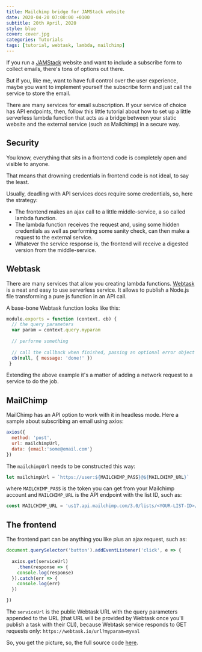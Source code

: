 ```yaml
---
title: Mailchimp bridge for JAMStack website
date: 2020-04-20 07:00:00 +0100
subtitle: 20th April, 2020
style: blue
cover: cover.jpg
categories: Tutorials
tags: [tutorial, webtask, lambda, mailchimp]
---
```


If you run a [JAMStack](https://jamstack.org/) website and want to include a subscribe form to collect emails, there's tons of options out there.

But if you, like me, want to have full control over the user experience, maybe you want to implement yourself the subscribe form and just call the service to store the email.

There are many services for email subscription. If your service of choice has API endpoints, then, follow this little tutorial about how to set up a little serverless lambda function that acts as a bridge between your static website and the external service (such as Mailchimp) in a secure way.

## Security

You know, everything that sits in a frontend code is completely open and visible to anyone. 

That means that drowning credentials in frontend code is not ideal, to say the least.

Usually, deadling with API services does require some credentials, so, here the strategy:

- The frontend makes an ajax call to a little middle-service, a so called lambda function.
- The lambda function receives the request and, using some hidden credentials as well as performing some sanity check, can then make a request to the external service.
- Whatever the service response is, the frontend will receive a digested version from the middle-service.

## Webtask

There are many services that allow you creating lambda functions. [Webtask](https://webtask.io/) is a neat  and easy to use serverless service. It allows to publish a Node.js file transforming a pure js function in an API call.

A base-bone Webtask function looks like this:

```js
module.exports = function (context, cb) {
  // the query parameters
  var param = context.query.myparam
  
  // performe something
  
  // call the callback when finished, passing an optional error object as a first parameter
  cb(null, { message: 'done!' })
 }
```

Extending the above example it's a matter of adding a network request to a service to do the job.

## MailChimp

MailChimp has an API option to work with it in headless mode. Here a sample about subscribing an email using axios:

```js
axios({
  method: 'post',
  url: mailchimpUrl,
  data: {email:'some@email.com'}
})
```

The `mailchimpUrl` needs to be constructed this way:

```js
let mailchimpUrl = `https://user:${MAILCHIMP_PASS}@${MAILCHIMP_URL}`
```

where `MAILCHIMP_PASS` is the token you can get from your Mailchimp account and `MAILCHIMP_URL` is the API endpoint with the list ID, such as:

```js
const MAILCHIMP_URL = 'us17.api.mailchimp.com/3.0/lists/<YOUR-LIST-ID>/members'
```

## The frontend

The frontend part can be anything you like plus an ajax request, such as:

```js
document.querySelector('button').addEventListener('click', e => {
  
  axios.get(serviceUrl)
    .then(response => {
    console.log(response)
  }).catch(err => {
    console.log(err)
  })

})
```

The `serviceUrl` is the public Webtask URL with the query parameters appended to the URL (that URL will be provided by Webtask once you'll publish a task with their CLI), because Webtask service responds to GET requests only: `https://webtask.io/url?myparam=myval`

So, you get the picture, so, the full source code [here](https://github.com/fabiofranchino/mailchimp-bridge-for-jamstack).